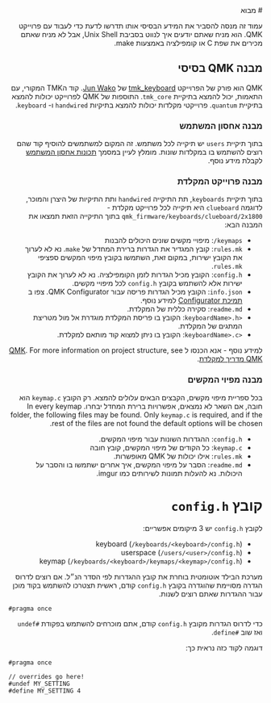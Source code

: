 <div dir="rtl" markdown="1">
# מבוא

עמוד זה מנסה להסביר את המידע הבסיסי אותו תדרשו לדעת כדי לעבוד עם פרוייקט QMK. הוא מניח שאתם יודעים איך לנווט בסביבת Unix Shell, אבל לא מניח שאתם מכירים את שפת C או קומפילציה באמצעות make.

## מבנה QMK בסיסי

QMK הוא פורק של הפרוייקט [tmk_keyboard](https://github.com/tmk/tmk_keyboard) של [Jun Wako](https://github.com/tmk). קוד הTMK המקורי, עם התאמות, יכול להמצא בתיקיית `tmk_core`. התוספות של QMK לפרוייקט יכולות להמצא בתיקיית `quantum`. פרוייקטי מקלדות יכולות להמצא בתיקיות `handwired` ו- `keyboard`.

### מבנה אחסון המשתמש

בתוך תיקיית `users` יש תיקייה לכל משתמש. זה המקום למשתמשים להוסיף קוד שהם רוצים להשתמש בו במקלדות שונות. מומלץ לעיין במסמך [תכונות אחסון המשתמש](feature_userspace.md) לקבלת מידע נוסף.

### מבנה פרוייקט המקלדת

בתוך תיקיית `keyboards`, תת התיקייה `handwired` ותת התיקיות של היצרן והמוכר, לדוגמה `clueboard` היא תיקייה לכל פרוייקט מקלדת - `qmk_firmware/keyboards/clueboard/2x1800` בתוך התיקייה הזאת תמצאו את המבנה הבא:


* `keymaps/`: מיפויי מקשים שונים היכולים להבנות
* `rules.mk`: קובץ המגדיר את הגדרות ברירת המחדל של `make`. נא לא לערוך את הקובץ ישירות, במקום זאת, השתמשו בקובץ מיפוי המקשים ספציפי `rules.mk`.
* `config.h`: הקובץ מכיל הגדרות לזמן הקומפילציה. נא לא לערוך את הקובץ ישירות אלא להשתמש בקובץ `config.h` לכל מיפויי מקשים.
* `info.json`: הקובץ מכיל הגדרות פריסה עבור QMK Configurator. צפו ב [תמיכת Configurator](reference_configurator_support.md) למידע נוסף.
* `readme.md`: סקירה כללית של המקלדת.
* `<keyboardName>.h`: הקובץ בו פריסת המקלדת מוגדרת אל מול מטריצת המתגים של המקלדת.
* `<keyboardName>.c`: הקובץ בו ניתן למצוא קוד מותאם למקלדת.

למידע נוסף - אנא הכנסו ל [QMK](hardware_keyboard_guidelines.md).
For more information on project structure, see [QMK מדריך למקלדת](hardware_keyboard_guidelines.md).

### מבנה מפיוי המקשים

בכל ספריית מיפוי מקשים, הקבצים הבאים עלולים להמצא. רק הקובץ `keymap.c` הוא חובה, אם השאר לא נמצאים, אפשרויות ברירת המחדל יבחרו.
In every keymap folder, the following files may be found. Only `keymap.c` is required, and if the rest of the files are not found the default options will be chosen.

* `config.h`: ההגדרות השונות עבור מיפוי המקשים.
* `keymap.c`: כל הקודים של מיפוי המקשים, קובץ חובה
* `rules.mk`: אילו יכולות של QMK מאופשרות.
* `readme.md`: הסבר על מיפוי המקשים, איך אחרים ישתמשו בו והסבר על היכולות. נא להעלות תמונות לשירותים כמו imgur.

# קובץ `config.h` 

לקובץ `config.h` יש 3 מיקומים אפשריים:

* keyboard (`/keyboards/<keyboard>/config.h`)
* userspace (`/users/<user>/config.h`)
* keymap (`/keyboards/<keyboard>/keymaps/<keymap>/config.h`)

מערכת הבילד אוטומטית בוחרת את קובץ ההגדרות לפי הסדר הנ״ל. אם רוצים לדרוס הגדרה מסויימת שהוגדרה בקובץ `config.h` קודם, ראשית תצטרכו להשתמש בקוד מוכן עבור ההגדרות שאתם רוצים לשנות.

<div dir="ltr"  markdown="1">

```
#pragma once
```

</div>

כדי לדרוס הגדרות מקובץ `config.h` קודם, אתם מוכרחים להשתמש בפקודת `#undef` ואז שוב `#define`.

דוגמה לקוד כזה נראית כך:
<div dir="ltr"  markdown="1">

```
#pragma once

// overrides go here!
#undef MY_SETTING
#define MY_SETTING 4
```

</div>
</div>
